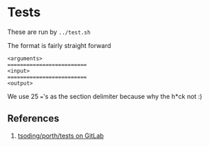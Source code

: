 # Tests

These are run by `../test.sh`

The format is fairly straight forward

    <arguments>
    =========================
    <input>
    =========================
    <output>

We use 25 `=`'s as the section delimiter because why the h*ck not :)

## References

1. [tsoding/porth/tests on GitLab](https://gitlab.com/tsoding/porth/-/tree/master/tests)
